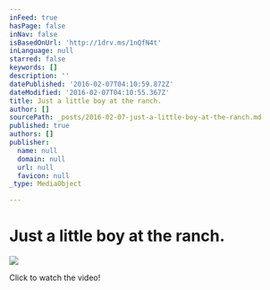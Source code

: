 ```yaml
---
inFeed: true
hasPage: false
inNav: false
isBasedOnUrl: 'http://1drv.ms/1nQfN4t'
inLanguage: null
starred: false
keywords: []
description: ''
datePublished: '2016-02-07T04:10:59.872Z'
dateModified: '2016-02-07T04:10:55.367Z'
title: Just a little boy at the ranch.
author: []
sourcePath: _posts/2016-02-07-just-a-little-boy-at-the-ranch.md
published: true
authors: []
publisher:
  name: null
  domain: null
  url: null
  favicon: null
_type: MediaObject

---
```

# Just a little boy at the ranch.
![](https://the-grid-user-content.s3-us-west-2.amazonaws.com/29ecaa24-f0c6-43d1-aed5-b9319d890577.PNG)

Click to watch the video!